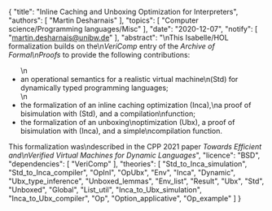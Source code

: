 {
    "title": "Inline Caching and Unboxing Optimization for Interpreters",
    "authors": [
        "Martin Desharnais"
    ],
    "topics": [
        "Computer science/Programming languages/Misc"
    ],
    "date": "2020-12-07",
    "notify": [
        "martin.desharnais@unibw.de"
    ],
    "abstract": "\nThis Isabelle/HOL formalization builds on the\n<em>VeriComp</em> entry of the <em>Archive of Formal\nProofs</em> to provide the following contributions:  <ul>\n<li>an operational semantics for a realistic virtual machine\n(Std) for dynamically typed programming languages;</li>\n<li>the formalization of an inline caching optimization (Inca),\na proof of bisimulation with (Std), and a compilation\nfunction;</li> <li>the formalization of an unboxing\noptimization (Ubx), a proof of bisimulation with (Inca), and a simple\ncompilation function.</li> </ul>  This formalization was\ndescribed in the CPP 2021 paper <em>Towards Efficient and\nVerified Virtual Machines for Dynamic Languages</em>",
    "licence": "BSD",
    "dependencies": [
        "VeriComp"
    ],
    "theories": [
        "Std_to_Inca_simulation",
        "Std_to_Inca_compiler",
        "OpInl",
        "OpUbx",
        "Env",
        "Inca",
        "Dynamic",
        "Ubx_type_inference",
        "Unboxed_lemmas",
        "Env_list",
        "Result",
        "Ubx",
        "Std",
        "Unboxed",
        "Global",
        "List_util",
        "Inca_to_Ubx_simulation",
        "Inca_to_Ubx_compiler",
        "Op",
        "Option_applicative",
        "Op_example"
    ]
}